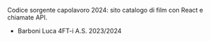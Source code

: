 Codice sorgente capolavoro 2024: sito catalogo di film con React e chiamate API.

- Barboni Luca 4FT-i
A.S. 2023/2024
